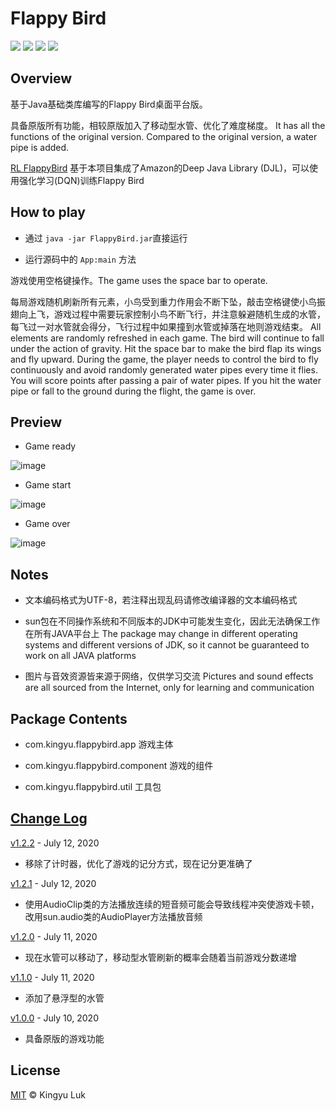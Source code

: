 # Flappy Bird
![](https://img.shields.io/badge/jdk-1.8.0-FFB6C1.svg?&logo=github)
![](https://img.shields.io/github/v/release/kingyuluk/FlappyBird?color=FFB6C1&logo=github)
![](https://img.shields.io/github/license/kingyuluk/FlappyBird?color=FFB6C1&logo=github)
![](https://img.shields.io/github/repo-size/kingyuluk/FlappyBird?color=FFB6C1&logo=github)

## Overview

基于Java基础类库编写的Flappy Bird桌面平台版。

具备原版所有功能，相较原版加入了移动型水管、优化了难度梯度。
It has all the functions of the original version. Compared to the original version, a  water pipe is added.

[RL FlappyBird](https://github.com/kingyuluk/RL-FlappyBird)
基于本项目集成了Amazon的Deep Java Library (DJL)，可以使用强化学习(DQN)训练Flappy Bird

## How to play

* 通过 ```java -jar FlappyBird.jar```直接运行

* 运行源码中的 ```App:main``` 方法

游戏使用空格键操作。The game uses the space bar to operate.

每局游戏随机刷新所有元素，小鸟受到重力作用会不断下坠，敲击空格键使小鸟振翅向上飞，游戏过程中需要玩家控制小鸟不断飞行，并注意躲避随机生成的水管，每飞过一对水管就会得分，飞行过程中如果撞到水管或掉落在地则游戏结束。
All elements are randomly refreshed in each game. The bird will continue to fall under the action of gravity. Hit the space bar to make the bird flap its wings and fly upward. During the game, the player needs to control the bird to fly continuously and avoid randomly generated water pipes every time it flies. You will score points after passing a pair of water pipes. If you hit the water pipe or fall to the ground during the flight, the game is over.

## Preview

* Game ready

![image](https://github.com/kingyuluk/FlappyBird/blob/master/resources/readme_img/start.png)

* Game start

![image](https://github.com/kingyuluk/FlappyBird/blob/master/resources/readme_img/play.gif)

* Game over

![image](https://github.com/kingyuluk/FlappyBird/blob/master/resources/readme_img/over.png)

## Notes

* 文本编码格式为UTF-8，若注释出现乱码请修改编译器的文本编码格式

* sun包在不同操作系统和不同版本的JDK中可能发生变化，因此无法确保工作在所有JAVA平台上
The package may change in different operating systems and different versions of JDK, so it cannot be guaranteed to work on all JAVA platforms

* 图片与音效资源皆来源于网络，仅供学习交流
 Pictures and sound effects are all sourced from the Internet, only for learning and communication

## Package Contents
* com.kingyu.flappybird.app    游戏主体

* com.kingyu.flappybird.component   游戏的组件

* com.kingyu.flappybird.util   工具包

## [Change Log](https://github.com/kingyuluk/FlappyBird/blob/master/CHANGELOG.md)

[v1.2.2](https://github.com/kingyuluk/FlappyBird/tree/33ad51a97bcb6c2adce3fc944fa5aea00d210198) - July 12, 2020
* 移除了计时器，优化了游戏的记分方式，现在记分更准确了

[v1.2.1](https://github.com/kingyuluk/FlappyBird/tree/9429be613a21752d2c61e38ca7df87fb4a0b51b9) - July 12, 2020
* 使用AudioClip类的方法播放连续的短音频可能会导致线程冲突使游戏卡顿，改用sun.audio类的AudioPlayer方法播放音频
  
[v1.2.0](https://github.com/kingyuluk/FlappyBird/tree/ab33686c8c2ace54da3ddffe220b40a33100989f) - July 11, 2020
* 现在水管可以移动了，移动型水管刷新的概率会随着当前游戏分数递增

[v1.1.0](https://github.com/kingyuluk/FlappyBird/tree/074595b3408a1323b41226d4b4259c6aff696888) - July 11, 2020
* 添加了悬浮型的水管

[v1.0.0](https://github.com/kingyuluk/FlappyBird/tree/d158fa5ca5927e1febcd460e8d61b5a16756c761) - July 10, 2020
* 具备原版的游戏功能

## License
[MIT](License) © Kingyu Luk
